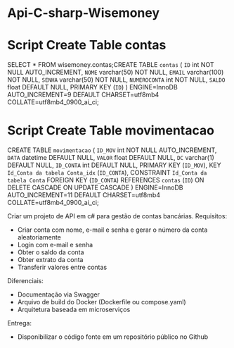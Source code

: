 # Api-C-sharp-Wisemoney


# Script Create Table contas

SELECT * FROM wisemoney.contas;CREATE TABLE `contas` (
  `ID` int NOT NULL AUTO_INCREMENT,
  `NOME` varchar(50) NOT NULL,
  `EMAIL` varchar(100) NOT NULL,
  `SENHA` varchar(50) NOT NULL,
  `NUMEROCONTA` int NOT NULL,
  `SALDO` float DEFAULT NULL,
  PRIMARY KEY (`ID`)
) ENGINE=InnoDB AUTO_INCREMENT=9 DEFAULT CHARSET=utf8mb4 COLLATE=utf8mb4_0900_ai_ci;

# Script Create Table movimentacao

CREATE TABLE `movimentacao` (
  `ID_MOV` int NOT NULL AUTO_INCREMENT,
  `DATA` datetime DEFAULT NULL,
  `VALOR` float DEFAULT NULL,
  `DC` varchar(1) DEFAULT NULL,
  `ID_CONTA` int DEFAULT NULL,
  PRIMARY KEY (`ID_MOV`),
  KEY `Id_Conta da tabela Conta_idx` (`ID_CONTA`),
  CONSTRAINT `Id_Conta da tabela Conta` FOREIGN KEY (`ID_CONTA`) REFERENCES `contas` (`ID`) ON DELETE CASCADE ON UPDATE CASCADE
) ENGINE=InnoDB AUTO_INCREMENT=11 DEFAULT CHARSET=utf8mb4 COLLATE=utf8mb4_0900_ai_ci;


Criar um projeto de API em c# para gestão de contas bancárias.
Requisitos:
- Criar conta com nome, e-mail e senha e gerar o número da conta aleatoriamente 
- Login com e-mail e senha
- Obter o saldo da conta
- Obter extrato da conta
- Transferir valores entre contas

Diferenciais:
- Documentação via Swagger
- Arquivo de build do Docker (Dockerfile ou compose.yaml)
- Arquitetura baseada em microserviços

Entrega:
- Disponibilizar o código fonte em um repositório público no Github




